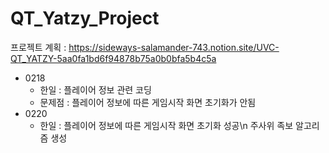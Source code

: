 # QT_Yatzy_Project

프로젝트 계획 : https://sideways-salamander-743.notion.site/UVC-QT_YATZY-5aa0fa1bd6f94878b75a0b0bfa5b4c5a

- 0218
  - 한일 : 플레이어 정보 관련 코딩
  - 문제점 : 플레이어 정보에 따른 게임시작 화면 초기화가 안됨
- 0220
  - 한일 : 플레이어 정보에 따른 게임시작 화면 초기화 성공\n
           주사위 족보 알고리즘 생성
